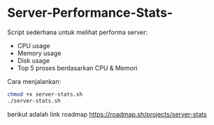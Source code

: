 # Server-Performance-Stats-

Script sederhana untuk melihat performa server:
- CPU usage
- Memory usage
- Disk usage
- Top 5 proses berdasarkan CPU & Memori

Cara menjalankan:
```bash
chmod +x server-stats.sh
./server-stats.sh

```
berikut adalah link roadmap
https://roadmap.sh/projects/server-stats
